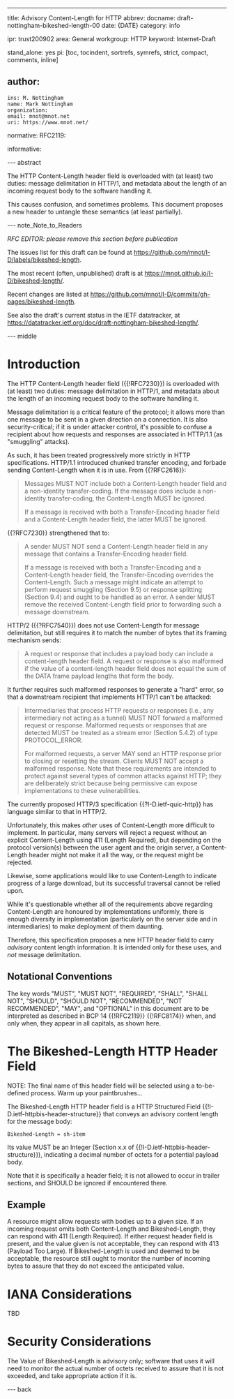 ---
title: Advisory Content-Length for HTTP
abbrev:
docname: draft-nottingham-bikeshed-length-00
date: {DATE}
category: info

ipr: trust200902
area: General
workgroup: HTTP
keyword: Internet-Draft

stand_alone: yes
pi: [toc, tocindent, sortrefs, symrefs, strict, compact, comments, inline]

author:
 -
    ins: M. Nottingham
    name: Mark Nottingham
    organization:
    email: mnot@mnot.net
    uri: https://www.mnot.net/

normative:
  RFC2119:

informative:


--- abstract

The HTTP Content-Length header field is overloaded with (at least) two duties: message delimitation in HTTP/1, and metadata about the length of an incoming request body to the software handling it.

This causes confusion, and sometimes problems. This document proposes a new header to untangle these semantics (at least partially).


--- note_Note_to_Readers

*RFC EDITOR: please remove this section before publication*

The issues list for this draft can be found at <https://github.com/mnot/I-D/labels/bikeshed-length>.

The most recent (often, unpublished) draft is at <https://mnot.github.io/I-D/bikeshed-length/>.

Recent changes are listed at <https://github.com/mnot/I-D/commits/gh-pages/bikeshed-length>.

See also the draft's current status in the IETF datatracker, at
<https://datatracker.ietf.org/doc/draft-nottingham-bikeshed-length/>.

--- middle

# Introduction

The HTTP Content-Length header field ({{!RFC7230}}) is overloaded with (at least) two duties: message delimitation in HTTP/1, and metadata about the length of an incoming request body to the software handling it.

Message delimitation is a critical feature of the protocol; it allows more than one message to be sent in a given direction on a connection. It is also security-critical; if it is under attacker control, it's possible to confuse a recipient about how requests and responses are associated in HTTP/1.1 (as "smuggling" attacks).

As such, it has been treated progressively more strictly in HTTP specifications. HTTP/1.1 introduced chunked transfer encoding, and forbade sending Content-Length when it is in use. From {{?RFC2616}}:

> Messages MUST NOT include both a Content-Length header field and a
   non-identity transfer-coding. If the message does include a non-
   identity transfer-coding, the Content-Length MUST be ignored.
>
> If a message is received with both a
  Transfer-Encoding header field and a Content-Length header field,
  the latter MUST be ignored.

{{?RFC7230}} strengthened that to:

> A sender MUST NOT send a Content-Length header field in any message that contains a Transfer-Encoding header field.
>
> If a message is received with both a Transfer-Encoding and a Content-Length header field, the Transfer-Encoding overrides the Content-Length. Such a message might indicate an attempt to perform request smuggling (Section 9.5) or response splitting (Section 9.4) and ought to be handled as an error. A sender MUST remove the received Content-Length field prior to forwarding such a message downstream.

HTTP/2 ({{?RFC7540}}) does not use Content-Length for message delimitation, but still requires it to match the number of bytes that its framing mechanism sends:

> A request or response that includes a payload body can include a content-length header field. A request or response is also malformed if the value of a content-length header field does not equal the sum of the DATA frame payload lengths that form the body.

It further requires such malformed responses to generate a "hard" error, so that a downstream recipient that implements HTTP/1 can't be attacked:

> Intermediaries that process HTTP requests or responses (i.e., any intermediary not acting as a tunnel) MUST NOT forward a malformed request or response. Malformed requests or responses that are detected MUST be treated as a stream error (Section 5.4.2) of type PROTOCOL_ERROR.
>
> For malformed requests, a server MAY send an HTTP response prior to closing or resetting the stream. Clients MUST NOT accept a malformed response. Note that these requirements are intended to protect against several types of common attacks against HTTP; they are deliberately strict because being permissive can expose implementations to these vulnerabilities.

The currently proposed HTTP/3 specification {{?I-D.ietf-quic-http}} has language similar to that in HTTP/2.

Unfortunately, this makes _other_ uses of Content-Length more difficult to implement. In particular, many servers will reject a request without an explicit Content-Length using 411 (Length Required), but depending on the protocol version(s) between the user agent and the origin server, a Content-Length header might not make it all the way, or the request might be rejected.

Likewise, some applications would like to use Content-Length to indicate progress of a large download, but its successful traversal cannot be relied upon.

While it's questionable whether all of the requirements above regarding Content-Length are honoured by implementations uniformly, there is enough diversity in implementation (particularly on the server side and in intermediaries) to make deployment of them daunting.

Therefore, this specification proposes a new HTTP header field to carry _advisory_ content length information. It is intended only for these uses, and _not_ message delimitation.


## Notational Conventions

The key words "MUST", "MUST NOT", "REQUIRED", "SHALL", "SHALL NOT", "SHOULD", "SHOULD NOT",
"RECOMMENDED", "NOT RECOMMENDED", "MAY", and "OPTIONAL" in this document are to be interpreted as
described in BCP 14 {{!RFC2119}} {{!RFC8174}} when, and only when, they appear in all capitals, as
shown here.


# The Bikeshed-Length HTTP Header Field

NOTE: The final name of this header field will be selected using a to-be-defined process. Warm up your paintbrushes...

The Bikeshed-Length HTTP header field is a HTTP Structured Field {{!I-D.ietf-httpbis-header-structure}} that conveys an advisory content length for the message body:

~~~ abnf
Bikeshed-Length = sh-item
~~~

Its value MUST be an Integer (Section x.x of {{!I-D.ietf-httpbis-header-structure}}), indicating a decimal number of octets for a potential payload body.

Note that it is specifically a header field; it is not allowed to occur in trailer sections, and SHOULD be ignored if encountered there.

## Example

A resource might allow requests with bodies up to a given size. If an incoming request omits both Content-Length and Bikeshed-Length, they can respond with 411 (Length Required). If either request header field is present, and the value given is not acceptable, they can respond with 413 (Payload Too Large). If Bikeshed-Length is used and deemed to be acceptable, the resource still ought to monitor the number of incoming bytes to assure that they do not exceed the anticipated value.


# IANA Considerations

TBD

# Security Considerations

The Value of Bikeshed-Length is advisory only; software that uses it will need to monitor the actual number of octets received to assure that it is not exceeded, and take appropriate action if it is.

--- back

